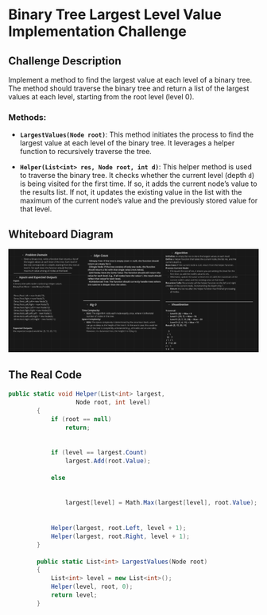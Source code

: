﻿# Binary Tree Largest Level Value Implementation Challenge

## Challenge Description
Implement a method to find the largest value at each level of a binary tree. The method should traverse the binary tree and return a list of the largest values at each level, starting from the root level (level 0).

### Methods:
- **`LargestValues(Node root)`**: This method initiates the process to find the largest value at each level of the binary tree. It leverages a helper function to recursively traverse the tree.
  
- **`Helper(List<int> res, Node root, int d)`**: This helper method is used to traverse the binary tree. It checks whether the current level (depth `d`) is being visited for the first time. If so, it adds the current node’s value to the results list. If not, it updates the existing value in the list with the maximum of the current node’s value and the previously stored value for that level.

## Whiteboard Diagram

![LargestValues](assets/LevelWB.PNG)

## The Real Code

```csharp
public static void Helper(List<int> largest,
                   Node root, int level)
        {
            if (root == null)
                return;


            if (level == largest.Count)
                largest.Add(root.Value);

            else


                largest[level] = Math.Max(largest[level], root.Value);


            Helper(largest, root.Left, level + 1);
            Helper(largest, root.Right, level + 1);
        }

        public static List<int> LargestValues(Node root)
        {
            List<int> level = new List<int>();
            Helper(level, root, 0);
            return level;
        }

